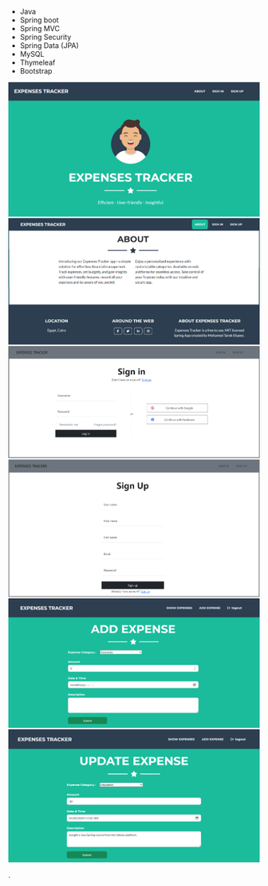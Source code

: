 - Java
- Spring boot
- Spring MVC
- Spring Security
- Spring Data (JPA)
- MySQL
- Thymeleaf
- Bootstrap

![Example Image](screenshots/1.png) <br>
![Example Image](screenshots/2-2.png) <br>
![Example Image](screenshots/3-3.png) <br>
![Example Image](screenshots/4-4.png) <br>
![Example Image](screenshots/7.png) <br>
![Example Image](screenshots/8.png) <br>

.